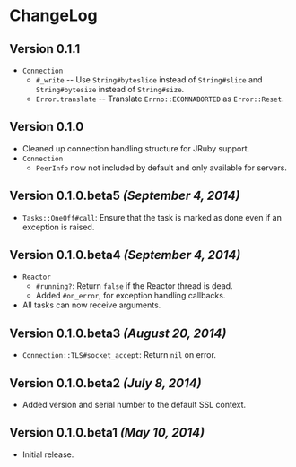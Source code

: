 # ChangeLog

## Version 0.1.1

- `Connection`
    - `#_write` -- Use `String#byteslice` instead of `String#slice` and
        `String#bytesize` instead of `String#size`.
    - `Error.translate` -- Translate `Errno::ECONNABORTED` as `Error::Reset`.

## Version 0.1.0

- Cleaned up connection handling structure for JRuby support.
- `Connection`
    - `PeerInfo` now not included by default and only available for servers.

## Version 0.1.0.beta5 _(September 4, 2014)_

- `Tasks::OneOff#call`: Ensure that the task is marked as done even if an
    exception is raised.

## Version 0.1.0.beta4 _(September 4, 2014)_

- `Reactor`
    - `#running?`: Return `false` if the Reactor thread is dead.
    - Added `#on_error`, for exception handling callbacks.
- All tasks can now receive arguments.

## Version 0.1.0.beta3 _(August 20, 2014)_

- `Connection::TLS#socket_accept`: Return `nil` on error.

## Version 0.1.0.beta2 _(July 8, 2014)_

- Added version and serial number to the default SSL context.

## Version 0.1.0.beta1 _(May 10, 2014)_

 - Initial release.
